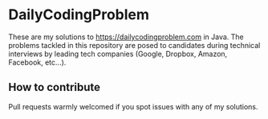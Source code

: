 # DailyCodingProblem
These are my solutions to https://dailycodingproblem.com in Java.
The problems tackled in this repository are posed to candidates during technical interviews by leading tech companies (Google, Dropbox, Amazon, Facebook, etc...).

## How to contribute
Pull requests warmly welcomed if you spot issues with any of my solutions.
